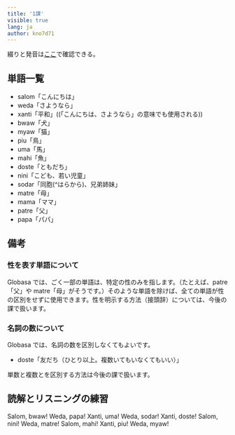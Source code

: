 ```yaml
---
title: '1課'
visible: true
lang: ja
author: kno7d71
---
```


綴りと発音は[ここ](https://salif.github.io/gramati-fe-globasa/ja-gemini/abece-ji-lafuzu.html)で確認できる。

## 単語一覧

- salom「こんにちは」
- weda「さようなら」
- xanti「平和」((「こんにちは、さようなら」の意味でも使用される))
- bwaw「犬」
- myaw「猫」
- piu「鳥」
- uma「馬」
- mahi「魚」
- doste「ともだち」
- nini「こども、若い児童」
- sodar「同胞(^はらから)、兄弟姉妹」
- matre「母」
- mama「ママ」
- patre「父」
- papa「パパ」

## 備考

### 性を表す単語について

Globasa では、ごく一部の単語は、特定の性のみを指します。（たとえば、patre「父」や matre「母」がそうです。）そのような単語を除けば、全ての単語が性の区別をせずに使用できます。性を明示する方法（接頭辞）については、今後の課で扱います。

### 名詞の数について

Globasa では、名詞の数を区別しなくてもよいです。

- doste「友だち（ひとり以上。複数いてもいなくてもいい）」

単数と複数とを区別する方法は今後の課で扱います。

## 読解とリスニングの練習

Salom, bwaw! Weda, papa! Xanti, uma! Weda, sodar! Xanti, doste! Salom, nini! Weda, matre! Salom, mahi! Xanti, piu! Weda, myaw!
